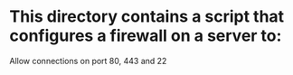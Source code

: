 # This directory contains a script that configures a firewall on a server to:
Allow connections on port 80, 443 and 22
